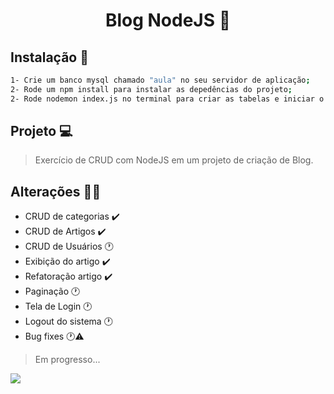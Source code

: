 <h1 align="center">Blog NodeJS 📢 </h1>

## Instalação 🔑

```sh
1- Crie um banco mysql chamado "aula" no seu servidor de aplicação;
2- Rode um npm install para instalar as depedências do projeto;
2- Rode nodemon index.js no terminal para criar as tabelas e iniciar o servidor.
```
## Projeto 💻
> Exercício de CRUD com NodeJS em um projeto de criação de Blog.

## Alterações 🧑‍💼
- CRUD de categorias ✔️
- CRUD de Artigos ✔️
- CRUD de Usuários 🕐
- Exibição do artigo ✔️
- Refatoração artigo ✔️
- Paginação 🕐
- Tela de Login 🕐
- Logout do sistema 🕐
- Bug fixes 🕐⚠️
> Em progresso...

<img src="public/images/description.gif">